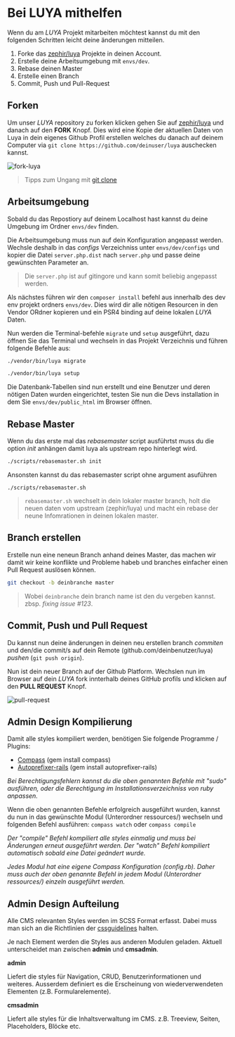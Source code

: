 Bei LUYA mithelfen
==================
Wenn du am *LUYA* Projekt mitarbeiten möchtest kannst du mit den folgenden Schritten leicht deine änderungen mitteilen.

1. Forke das [zephir/luya](https://github.com/zephir/luya) Projekte in deinen Account.
2. Erstelle deine Arbeitsumgebung mit `envs/dev`.
4. Rebase deinen Master
5. Erstelle einen Branch
6. Commit, Push und Pull-Request

Forken
------
Um unser *LUYA* repository zu forken klicken gehen Sie auf [zephir/luya](https://github.com/zephir/luya) und danach auf den **FORK** Knopf. Dies wird eine Kopie der aktuellen Daten von Luya in dein eigenes Github Profil erstellen welches du danach auf deinem Computer via `git clone https://github.com/deinuser/luya` auschecken kannst. 

![fork-luya](https://raw.githubusercontent.com/zephir/luya/master/docs/guide/img/start-collaboration-fork.jpg "Fork Luya")

> Tipps zum Ungang mit [git clone](https://help.github.com/articles/importing-a-git-repository-using-the-command-line/)

Arbeitsumgebung
---------------
Sobald du das Repostiory auf deinem Localhost hast kannst du deine Umgebung im Ordner `envs/dev` finden.

Die Arbeitsumgebung muss nun auf dein Konfiguration angepasst werden. Wechsle deshalb in das *configs* Verzeichniss unter `envs/dev/configs` und kopier die Datei `server.php.dist` nach `server.php` und passe deine gewünschten Parameter an.

> Die `server.php` ist auf gitingore und kann somit beliebig angepasst werden.

Als nächstes führen wir den `composer install` befehl aus innerhalb des dev env projekt ordners `envs/dev`. Dies wird dir alle nötigen Resourcen in den Vendor ORdner kopieren und ein PSR4 binding auf deine lokalen *LUYA* Daten.

Nun werden die Terminal-befehle `migrate` und `setup` ausgeführt, dazu öffnen Sie das Terminal und wechseln in das Projekt Verzeichnis und führen folgende Befehle aus:

```sh
./vendor/bin/luya migrate

./vendor/bin/luya setup
```

Die Datenbank-Tabellen sind nun erstellt und eine Benutzer und deren nötigen Daten wurden eingerichtet, testen Sie nun die Devs installation in dem Sie `envs/dev/public_html` im Browser öffnen.

Rebase Master
-------------
Wenn du das erste mal das *rebasemaster* script ausführtst muss du die option *init* anhängen damit luya als upstream repo hinterlegt wird.

```sh
./scripts/rebasemaster.sh init
```

Ansonsten kannst du das rebasemaster script ohne argument asuführen
```
./scripts/rebasemaster.sh
```

> `rebasemaster.sh` wechselt in dein lokaler master branch, holt die neuen daten vom upstream (zephir/luya) und macht ein rebase der neune Infomrationen in deinen lokalen master.

Branch erstellen
----------------
Erstelle nun eine neneun Branch anhand deines Master, das machen wir damit wir keine konflikte und Probleme habeb und branches einfacher einen Pull Request auslösen können.

```sh
git checkout -b deinbranche master
```

> Wobei `deinbranche` dein branch name ist den du vergeben kannst. zbsp. *fixing issue #123*.


Commit, Push und Pull Request
-----------------------------
Du kannst nun deine änderungen in deinen neu erstellen branch *commiten* und den/die commit/s auf dein Remote (github.com/deinbenutzer/luya) *pushen* (`git push origin`).

Nun ist dein neuer Branch auf der Github Platform. Wechslen nun im Browser auf dein *LUYA* fork innterhalb deines GitHub profils und klicken auf den **PULL REQUEST** Knopf.

![pull-request](https://raw.githubusercontent.com/zephir/luya/master/docs/guide/img/start-collaboration-pull-request.jpg "Pull request")

Admin Design Kompilierung
-------------------------
Damit alle styles kompiliert werden, benötigen Sie folgende Programme / Plugins:

* [Compass](http://compass-style.org/install/) (gem install compass)
* [Autoprefixer-rails](autoprefixer-rails) (gem install autoprefixer-rails)

*Bei Berechtigungsfehlern kannst du die oben genannten Befehle mit "sudo" ausführen, oder die Berechtigung im Installationsverzeichniss von ruby anpassen.*

Wenn die oben genannten Befehle erfolgreich ausgeführt wurden, kannst du nun in das gewünschte Modul (Unterordner ressources/) wechseln und folgenden Befehl ausführen:
``
    compass watch
``
oder
``
compass compile
``

*Der "compile" Befehl kompiliert alle styles einmalig und muss bei Änderungen erneut ausgeführt werden. Der "watch" Befehl kompiliert automatisch sobald eine Datei geändert wurde.*

*Jedes Modul hat eine eigene Compass Konfiguration (config.rb). Daher muss auch der oben genannte Befehl in jedem Modul (Unterordner ressources/) einzeln ausgeführt werden.*

Admin Design Aufteilung
-----------------------
Alle CMS relevanten Styles werden im SCSS Format erfasst. Dabei muss man sich an die Richtlinien der [cssguidelines](http://cssguidelin.es) halten.

Je nach Element werden die Styles aus anderen Modulen geladen. Aktuell unterscheidet man zwischen **admin** und **cmsadmin**.

**admin**

Liefert die styles für Navigation, CRUD, Benutzerinformationen und weiteres. Ausserdem definiert es die Erscheinung von wiederverwendeten Elementen (z.B. Formularelemente).

**cmsadmin**

Liefert alle styles für die Inhaltsverwaltung im CMS. z.B. Treeview, Seiten, Placeholders, Blöcke etc.